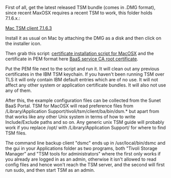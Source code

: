 First of all, get the latest released TSM bundle (comes in .DMG format), since recent MaxOSX requires a recent TSM to work, this folder holds 7.1.6.x.:

[Mac TSM client 7.1.6.3](https://www3.software.ibm.com/storage/tivoli-storage-management/patches/client/v7r1/Mac/v716/7.1.6.3-TIV-TSMBAC-Mac.dmg)

Install it as usual on Mac by attaching the DMG as a disk and then click on the installer icon.

Then grab this script:
[certificate installation script for MacOSX](https://raw.githubusercontent.com/IPnett/cloud-BaaS/master/pki/IPnett-Cloud-Root-CA-macosx.sh) and the certificate in PEM format here [BaaS service CA root certificate](https://raw.githubusercontent.com/IPnett/cloud-BaaS/master/pki/IPnett-Cloud-Root-CA.pem).

Put the PEM file next to the script and run it. It will clean out any previous certificates in the IBM TSM keychain. If you haven't been running TSM over TLS it will only contain IBM default entries which are of no use. It will not affect any other system or application certificate bundles. It will also not use any of them.

After this, the example configuration files can be collected from the Sunet BaaS Portal. TSM for MacOSX will read preference files from /Library/Application Support/tivoli/tsm/client/ba/bin/dsm.* but apart from that works like any other Unix system in terms of how to write Include/Exclude paths and so on. Any generic unix TSM guide will probably work if you replace /opt/ with /Library/Application Support/ for where to find TSM files.

The command line backup client "dsmc" ends up in /usr/local/bin/dsmc and the gui in your Applications folder as two programs, both "Tivoli Storage Manager" and "TSM tools for administrators" where the first only works if you already are logged in as an admin, otherwise it isn't allowed to read config files and hence won't reach the TSM server, and the second will first run sudo, and then start TSM as an admin.


